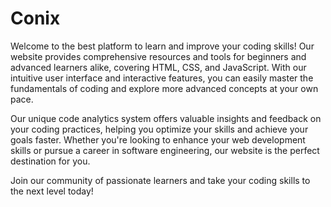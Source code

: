 # Conix

Welcome to the best platform to learn and improve your coding skills! Our website provides comprehensive resources and tools for beginners and advanced learners alike, covering HTML, CSS, and JavaScript. With our intuitive user interface and interactive features, you can easily master the fundamentals of coding and explore more advanced concepts at your own pace.

Our unique code analytics system offers valuable insights and feedback on your coding practices, helping you optimize your skills and achieve your goals faster. Whether you're looking to enhance your web development skills or pursue a career in software engineering, our website is the perfect destination for you. 

Join our community of passionate learners and take your coding skills to the next level today!
